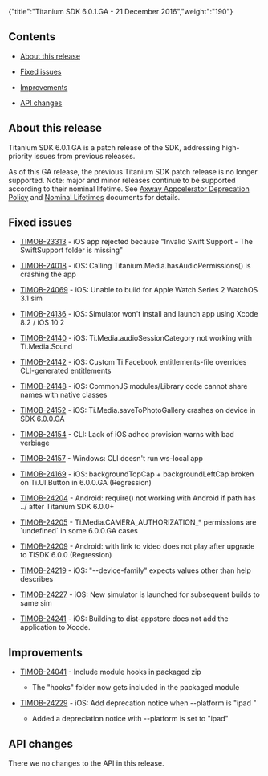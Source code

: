{"title":"Titanium SDK 6.0.1.GA - 21 December 2016","weight":"190"}

## Contents

* [About this release](#about-this-release)

* [Fixed issues](#fixed-issues)

* [Improvements](#improvements)

* [API changes](#api-changes)

## About this release

Titanium SDK 6.0.1.GA is a patch release of the SDK, addressing high-priority issues from previous releases.

As of this GA release, the previous Titanium SDK patch release is no longer supported. Note: major and minor releases continue to be supported according to their nominal lifetime. See [Axway Appcelerator Deprecation Policy](/docs/appc/AMPLIFY_Appcelerator_Services_Overview/Axway_Appcelerator_Deprecation_Policy/) and [Nominal Lifetimes](/docs/appc/AMPLIFY_Appcelerator_Services_Overview/Axway_Appcelerator_Product_Lifecycle/#nominal-lifetimes) documents for details.

## Fixed issues

* [TIMOB-23313](https://jira.appcelerator.org/browse/TIMOB-23313) - iOS app rejected because "Invalid Swift Support - The SwiftSupport folder is missing"

* [TIMOB-24018](https://jira.appcelerator.org/browse/TIMOB-24018) - iOS: Calling Titanium.Media.hasAudioPermissions() is crashing the app

* [TIMOB-24069](https://jira.appcelerator.org/browse/TIMOB-24069) - iOS: Unable to build for Apple Watch Series 2 WatchOS 3.1 sim

* [TIMOB-24136](https://jira.appcelerator.org/browse/TIMOB-24136) - iOS: Simulator won't install and launch app using Xcode 8.2 / iOS 10.2

* [TIMOB-24140](https://jira.appcelerator.org/browse/TIMOB-24140) - iOS: Ti.Media.audioSessionCategory not working with Ti.Media.Sound

* [TIMOB-24142](https://jira.appcelerator.org/browse/TIMOB-24142) - iOS: Custom Ti.Facebook entitlements-file overrides CLI-generated entitlements

* [TIMOB-24148](https://jira.appcelerator.org/browse/TIMOB-24148) - iOS: CommonJS modules/Library code cannot share names with native classes

* [TIMOB-24152](https://jira.appcelerator.org/browse/TIMOB-24152) - iOS: Ti.Media.saveToPhotoGallery crashes on device in SDK 6.0.0.GA

* [TIMOB-24154](https://jira.appcelerator.org/browse/TIMOB-24154) - CLI: Lack of iOS adhoc provision warns with bad verbiage

* [TIMOB-24157](https://jira.appcelerator.org/browse/TIMOB-24157) - Windows: CLI doesn't run ws-local app

* [TIMOB-24169](https://jira.appcelerator.org/browse/TIMOB-24169) - iOS: backgroundTopCap + backgroundLeftCap broken on Ti.UI.Button in 6.0.0.GA (Regression)

* [TIMOB-24204](https://jira.appcelerator.org/browse/TIMOB-24204) - Android: require() not working with Android if path has ../ after Titanium SDK 6.0.0+

* [TIMOB-24205](https://jira.appcelerator.org/browse/TIMOB-24205) - Ti.Media.CAMERA\_AUTHORIZATION\_\* permissions are \`undefined\` in some 6.0.0.GA cases

* [TIMOB-24209](https://jira.appcelerator.org/browse/TIMOB-24209) - Android: <WebView> with link to video does not play after upgrade to TiSDK 6.0.0 (Regression)

* [TIMOB-24219](https://jira.appcelerator.org/browse/TIMOB-24219) - iOS: "--device-family" expects values other than help describes

* [TIMOB-24227](https://jira.appcelerator.org/browse/TIMOB-24227) - iOS: New simulator is launched for subsequent builds to same sim

* [TIMOB-24241](https://jira.appcelerator.org/browse/TIMOB-24241) \- iOS: Building to dist-appstore does not add the application to Xcode.

## Improvements

* [TIMOB-24041](https://jira.appcelerator.org/browse/TIMOB-24041) - Include module hooks in packaged zip

    * The "hooks" folder now gets included in the packaged module

* [TIMOB-24229](https://jira.appcelerator.org/browse/TIMOB-24229) - iOS: Add deprecation notice when --platform is "ipad "

    * Added a depreciation notice with --platform is set to "ipad"

## API changes

There we no changes to the API in this release.

